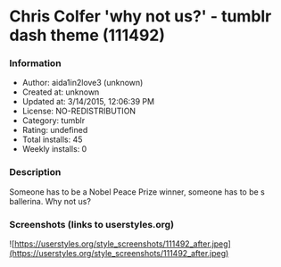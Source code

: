 # Chris Colfer 'why not us?' - tumblr dash theme (111492)

### Information
- Author: aida1in2love3 (unknown)
- Created at: unknown
- Updated at: 3/14/2015, 12:06:39 PM
- License: NO-REDISTRIBUTION
- Category: tumblr
- Rating: undefined
- Total installs: 45
- Weekly installs: 0


### Description
Someone has to be a Nobel Peace Prize winner, someone has to be s ballerina. Why not us?


### Screenshots (links to userstyles.org)
![https://userstyles.org/style_screenshots/111492_after.jpeg](https://userstyles.org/style_screenshots/111492_after.jpeg)


